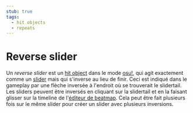 ```yaml
---
stub: true
tags:
  - hit objects
  - repeats
---
```


# Reverse slider

Un *reverse slider* est un [hit object](/wiki/Gameplay/Hit_object) dans le mode [osu!](/wiki/Game_mode/osu!), qui agit exactement comme un [slider](/wiki/Gameplay/Hit_object/Slider) mais qui s'inverse au lieu de finir. Ceci est indiqué dans le gameplay par une flèche inversée à l'endroit où se trouverait le slidertail. Les sliders peuvent être inversés en cliquant sur la slidertail et en la faisant glisser sur la timeline de l'[éditeur de beatmap](/wiki/Client/Beatmap_editor). Cela peut être fait plusieurs fois sur le même slider pour créer un slider avec plusieurs inversions.

<!-- TODO: Add links and images-->

